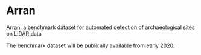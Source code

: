 # Arran
Arran: a benchmark dataset for automated detection of archaeological sites on LiDAR data

The benchmark dataset will be publically available from early 2020.
